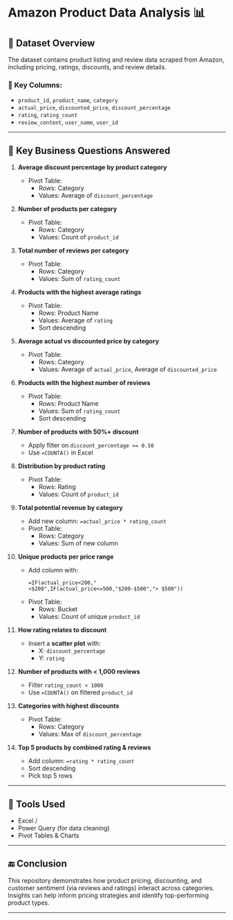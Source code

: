 # Amazon Product Data Analysis 📊

## 📁 Dataset Overview
The dataset contains product listing and review data scraped from Amazon, including pricing, ratings, discounts, and review details.

### 🔧 Key Columns:
- `product_id`, `product_name`, `category`
- `actual_price`, `discounted_price`, `discount_percentage`
- `rating`, `rating_count`
- `review_content`, `user_name`, `user_id`

---

## 🧠 Key Business Questions Answered

1. **Average discount percentage by product category**
   - Pivot Table:
     - Rows: Category
     - Values: Average of `discount_percentage`

2. **Number of products per category**
   - Pivot Table:
     - Rows: Category
     - Values: Count of `product_id`

3. **Total number of reviews per category**
   - Pivot Table:
     - Rows: Category
     - Values: Sum of `rating_count`

4. **Products with the highest average ratings**
   - Pivot Table:
     - Rows: Product Name
     - Values: Average of `rating`
     - Sort descending

5. **Average actual vs discounted price by category**
   - Pivot Table:
     - Rows: Category
     - Values: Average of `actual_price`, Average of `discounted_price`

6. **Products with the highest number of reviews**
   - Pivot Table:
     - Rows: Product Name
     - Values: Sum of `rating_count`
     - Sort descending

7. **Number of products with 50%+ discount**
   - Apply filter on `discount_percentage >= 0.50`
   - Use `=COUNTA()` in Excel

8. **Distribution by product rating**
   - Pivot Table:
     - Rows: Rating
     - Values: Count of `product_id`

9. **Total potential revenue by category**
   - Add new column: `=actual_price * rating_count`
   - Pivot Table:
     - Rows: Category
     - Values: Sum of new column

10. **Unique products per price range**
    - Add column with:
      ```excel
      =IF(actual_price<200,"<$200",IF(actual_price<=500,"$200-$500","> $500"))
      ```
    - Pivot Table:
      - Rows: Bucket
      - Values: Count of unique `product_id`

11. **How rating relates to discount**
    - Insert a **scatter plot** with:
      - X: `discount_percentage`
      - Y: `rating`

12. **Number of products with < 1,000 reviews**
    - Filter `rating_count < 1000`
    - Use `=COUNTA()` on filtered `product_id`

13. **Categories with highest discounts**
    - Pivot Table:
      - Rows: Category
      - Values: Max of `discount_percentage`

14. **Top 5 products by combined rating & reviews**
    - Add column: `=rating * rating_count`
    - Sort descending
    - Pick top 5 rows

---

## 🧩 Tools Used
- Excel / 
- Power Query (for data cleaning)
- Pivot Tables & Charts

---

## 🔚 Conclusion
This repository demonstrates how product pricing, discounting, and customer sentiment (via reviews and ratings) interact across categories. Insights can help inform pricing strategies and identify top-performing product types.

---

